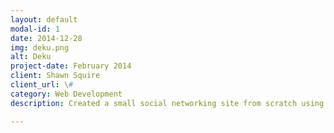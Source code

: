 ```yaml
---
layout: default
modal-id: 1
date: 2014-12-28
img: deku.png
alt: Deku
project-date: February 2014
client: Shawn Squire
client_url: \#
category: Web Development
description: Created a small social networking site from scratch using Flask, Bootstrap and other libraries. A university software engineering project. Code available <a href="http://github.com/sdroadie/deku">here</a>.

---
```


